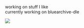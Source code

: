 working on stuff I like\
currently working on bluearchive-dle

![](https://dcbadge.limes.pink/api/shield/399829490559352832)
